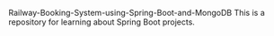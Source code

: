 Railway-Booking-System-using-Spring-Boot-and-MongoDB
This is a repository for learning about Spring Boot projects.
